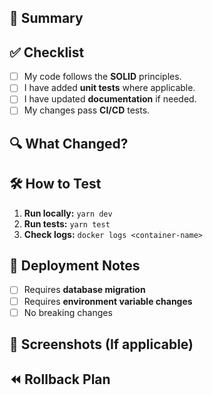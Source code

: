 ## 📌 Summary
<!-- Provide a brief summary of your changes. -->

## ✅ Checklist
- [ ] My code follows the **SOLID** principles.
- [ ] I have added **unit tests** where applicable.
- [ ] I have updated **documentation** if needed.
- [ ] My changes pass **CI/CD** tests.

## 🔍 What Changed?
<!-- Describe what changed and why. Use bullet points if necessary. -->

## 🛠️ How to Test
1. **Run locally:** `yarn dev`
2. **Run tests:** `yarn test`
3. **Check logs:** `docker logs <container-name>`

## 🚀 Deployment Notes
- [ ] Requires **database migration**
- [ ] Requires **environment variable changes**
- [ ] No breaking changes

## 📸 Screenshots (If applicable)
<!-- Upload screenshots of UI changes. -->

## ⏪ Rollback Plan
<!-- Explain how to revert the changes if needed. -->

